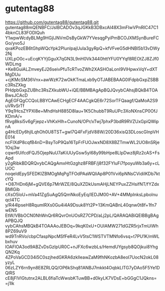 gutentag88
==========
https://github.com/gutentag88/gutentag88.git
gutentag88mQENBFC/JsIBCADOv3qJGKkB3DBxcAI48X3mFIwVPnRIC47C14bknCL83FODlQuh
Y1wpwWcdyBLMg9HGjlJNVmDsByGkW7YVesqgPyiPmBCOJXMSynBureFCGo/yvo5J
qvaKPozEB6tGhpWQcYpk2PlunlpajUuIa3gyRpQ+kfVFveG5dHNBl5b13vDWy2Nj
UXLpO0c+uEcqKYYjGguX7qGN3L9nH0Vk3440httYFU0YYqf8REOtZJ8ZJf0WDLmg
+Ke8GuiALZmveyEJ26seivPfuTcRTvoZWh2XASHOaLonI9VlHpwxVqY+dXTMgDUu
+cjKMcSM36Vnx+awWzK72wOkKTmaLxb9yOTJABEBAAG0IFdpbGxpZSBBc3RsZXkg
PHdpbGxpZUBhc3RsZXkubWU+iQE/BBMBAgApBQJQvybCAhsjBQkB4TOABwsJCAcD
AgEGFQgCCQoLBBYCAwECHgECF4AACgkQE6r72SorTFQaagf/QaMoA2S9uVRvSrTf
Y9q1HcsZYPXl8e+MhdHsH885D8Iau+1K5ChubbT9RuUPc3XoNXnsCP0OfJKDmA/+
fRvg8ksi5v6gFjepz+VhKxHIh+CunoN/OPr/xTwj7phxP3bdR9RVZUxGpiQWipnA
g4HcEDy6hjILqhOh0U8TST+gwl7Q4FxFjdV88W/20D36xisQ3DLoscGlnpVHE014
ncFIXdP8cqfB4nD+BsyToP9Qa16TpFrFUOJwxND8X8BZTmwWL2UO8nSRje1Osj3w
cqwr6UifcdFQJ5OjepNuU7aKiUUyGsw5yI68y99bHpe8LlpDwz8jRz2cAS+FsApd
y2gRibkBDQRQvybCAQgAmxHtGzghz8FRBF/j8f32FYluFi7fpoyuWb3a6y+cLUOC
noqeIdEpySFEDKIZBMOgMqPgTFOdPAaWQliAp8P01Vvi6pNNsCVidiIKDb7ktcYQ
+O87HDn6jM+gQVE6p7MrWZE/8QuXZDkUsmAHjLNEYPuxZZHsifNT/fYZdxBMlGib
cXsO5loU+mVa41ZgSuAgQ5QmNkoEyEq/lEDJM00+AV+4MMpInksLpbolnuqcI4TC
y/R44lpseH8RqumlRXs0Gu4i4A9Dsuk8Yt2P+13KmQABnL40qnw0t8f+1fn7wEN5
EtW/VBbOCN0NhWnQr6RQvrOnUOsRZ7CPD/aLj2pL/QARAQABiQElBBgBAgAPBQJQ
vybCAhsMBQkB4TOAAAoJEBOq+9kqK0xU+OUIAMW271dGZR5rjxTmUiWh8PZ69uV9
wd9TnRVo/cbpCfaspNpcMSfFeR4LvV5tsC1WSTVTMNfo6vsq+t7PU1K/mWLbxhuv
lOAFlOA3od9ABZvDsGzIpUR0C+nJFXc6wzbLs/HemdUYgsyb8QOjkui8YhgQN2Kq
4ZPoVaGCD34i5C0szjhedGKRA6zkIleawZaM9fhNKozbA8eoI7UocN2okL08yzyL
06zLZY6rn9yn8E8ZRLQQ/OP6kShq81ANBJ7mkkt4OqbkLlTG7yDAo5F5Ye1DQlRS
cE8jFlVlGtutnx2ALBL6fiaTcWwsbKTuwBB+d0kyLK7VDsE+bGGgC1JQkns=
=j1Ik
